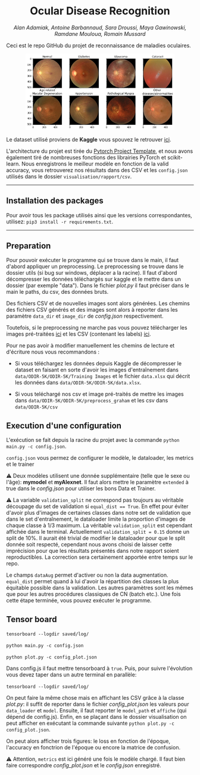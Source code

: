 # <h1 align="center">Ocular Disease Recognition</h1>
<p align="center" style="font-style:italic;">
    Alan Adamiak, Antoine Barbannaud, Sara Droussi, Maya Gawinowski, Ramdane Mouloua, Romain Mussard
</p>

Ceci est le repo GitHub du projet de reconnaissance de maladies oculaires.
<p align="center">
    <img src="./visualisation/rapport/presentation_images/eye_diseases_grid.jpg" style="width:400px;">
</p>

Le dataset utilisé proviens de **Kaggle** vous spouvez le retrouver [ici](https://www.kaggle.com/andrewmvd/ocular-disease-recognition-odir5k).

L'architecture du projet est tirée du [Pytorch Project Template](https://github.com/victoresque/pytorch-template), et nous avons également tiré de nombreuses fonctions des librairies PyTorch et scikit-learn. Nous enregistrons le meilleur modèle en fonction de la valid accuracy, vous retrouverez nos résultats dans des CSV et les `config.json` utilisés dans le dossier `visualisation/rapport/csv`.

---
## Installation des packages

Pour avoir tous les package utilisés ainsi que les versions correspondantes, utilisez:
`pip3 install -r requirements.txt`.

---
## Preparation
Pour pouvoir exécuter le programme qui se trouve dans le main, il faut d'abord appliquer un preprocessing. Le preprocessing se trouve dans le dossier utils (si bug sur windows, déplacer a la racine). Il faut d'abord décompresser les données téléchargés sur kaggle et le mettre dans un dossier (par exemple "data"). Dans le fichier *plot.py*  il faut préciser dans le main le paths, du csv, des données bruts.

Des fichiers CSV et de nouvelles images sont alors générées. Les chemins des fichiers CSV générés et des images sont alors à reporter dans les paramètre `data_dir` et `image_dir` de *config.json* respectivement.

Toutefois, si le preprocessing ne marche pas vous pouvez télécharger les images pré-traitées [ici](https://mega.nz/file/1lhkDJhQ#mWqVa9TpHKEHM_BTN8EfCWxjL1eFNlxYh9fGUwoRMF4) et les CSV (contenant les labels) [ici](https://mega.nz/file/UwpmBRyQ#_Ygfeoiw6DksUEi2zlJ8pm1YKQ3MywXuubloDhVyBk0).

Pour ne pas avoir à modifier manuellement les chemins de lecture et d'écriture nous vous recommandons :

* Si vous téléchargez les données depuis Kaggle de décompresser le dataset en faisant en sorte d'avoir les images d'entraînement dans `data/ODIR-5K/ODIR-5K/Training Images` et le fichier `data.xlsx` qui décrit les données dans `data/ODIR-5K/ODIR-5K/data.xlsx`.

* Si vous teléchargé nos csv et image pré-traités de mettre les images dans `data/ODIR-5K/ODIR-5K/preprocess_graham` et les csv dans `data/ODIR-5K/csv`



## Execution d'une configuration

L'exécution se fait depuis la racine du projet avec la commande `python main.py -c config.json`.

`config.json` vous permez de configurer le modèle, le dataloader, les metrics et le trainer

:warning: Deux modèles utilisent une donnée supplémentaire (telle que le sexe ou l'âge): **mymodel** et **myAlexnet**. Il faut alors mettre le paramètre `extended` à true dans le *config.json* pour utiliser les bons Data et Trainer.

:warning: La variable `validation_split` ne correspond pas toujours au véritable découpage du set de validation si `equal_dist == True`. En effet pour éviter d'avoir plus d'images de certaines classes dans notre set de validation que dans le set d'entraînement, le dataloader limite la proportion d'images de chaque classe à 1/3 maximum. La véritable `validation_split` est cependant affichée dans le terminal. Actuellement `validation_split = 0.15` donne un split de 10%. Il aurait été trivial de modifier le dataloader pour que le split donnée soit respecté, cependant nous avons choisi de laisser cette imprécision pour que les résultats présentés dans notre rapport soient reproductibles. La correction sera certainement apportée entre temps sur le repo.

Le champs `dataAug` permet d'activer ou non la data augmentation. `equal_dist` permet quand à lui d'avoir la répartition  des classes la plus équitable possible dans la validation. Les autres paramètres sont les mêmes que pour les autres procédures classiques de CN (batch etc.). Une fois cette étape terminée, vous pouvez exécuter le programme.

## Tensor board
`tensorboard --logdir saved/log/`

`python main.py -c config.json`

`python plot.py -c config_plot.json`

Dans config.js il faut mettre tensorboard à `true`. Puis, pour suivre l'évolution vous devez taper dans un autre terminal en parallèle:

`tensorboard --logdir saved/log/`

On peut faire la même chose mais en affichant les CSV grâce à la classe *plot.py*: il suffit de reporter dans le fichier *config_plot.json* les valeurs pour `data_loader` et `model`. Ensuite, il faut reporter le `model_path` et `affiche` (qui dépend de config.js). Enfin, en se plaçant dans le dossier visualisation on peut afficher en exécutant la commande suivante `python plot.py -c config_plot.json`.

On peut alors afficher trois figures: le loss en fonction de l'époque, l'accuracy en fonctrion de l'époque ou encore la matrice de confusion.

:warning: Attention, `metrics` est ici généré une fois le modèle chargé. Il faut bien faire correspondre *config_plot.json* et le *config.json* enregistré.
